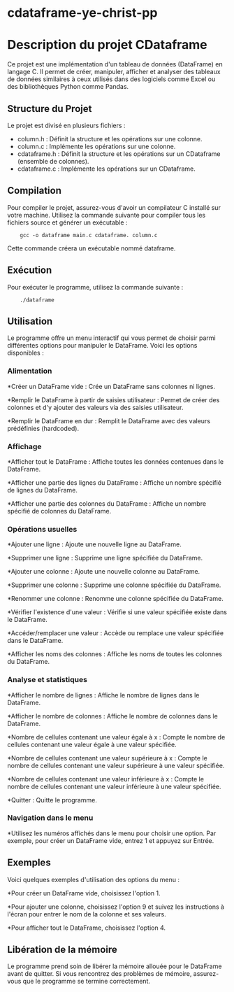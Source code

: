 # cdataframe-ye-christ-pp

# Description du projet CDataframe

Ce projet est une implémentation d'un tableau de données (DataFrame) en langage C. Il permet de créer, manipuler, afficher et analyser des tableaux de données similaires à ceux utilisés dans des logiciels comme Excel ou des bibliothèques Python comme Pandas.

## Structure du Projet

Le projet est divisé en plusieurs fichiers :

* column.h : Définit la structure et les opérations sur une colonne.
* column.c : Implémente les opérations sur une colonne.
* cdataframe.h : Définit la structure et les opérations sur un CDataframe (ensemble de colonnes).
* cdataframe.c : Implémente les opérations sur un CDataframe.

## Compilation

Pour compiler le projet, assurez-vous d'avoir un compilateur C installé sur votre machine. Utilisez la commande suivante pour compiler tous les fichiers source et générer un exécutable :

        gcc -o dataframe main.c cdataframe. column.c
        
Cette commande créera un exécutable nommé dataframe.

## Exécution

Pour exécuter le programme, utilisez la commande suivante :

        ./dataframe

## Utilisation

Le programme offre un menu interactif qui vous permet de choisir parmi différentes options pour manipuler le DataFrame. Voici les options disponibles :

### Alimentation

*Créer un DataFrame vide : Crée un DataFrame sans colonnes ni lignes.

*Remplir le DataFrame à partir de saisies utilisateur : Permet de créer des colonnes et d'y ajouter des valeurs via des saisies utilisateur.

*Remplir le DataFrame en dur : Remplit le DataFrame avec des valeurs prédéfinies (hardcoded).
        
### Affichage

*Afficher tout le DataFrame : Affiche toutes les données contenues dans le DataFrame.

*Afficher une partie des lignes du DataFrame : Affiche un nombre spécifié de lignes du DataFrame.

*Afficher une partie des colonnes du DataFrame : Affiche un nombre spécifié de colonnes du DataFrame.
       
### Opérations usuelles

*Ajouter une ligne : Ajoute une nouvelle ligne au DataFrame.

*Supprimer une ligne : Supprime une ligne spécifiée du DataFrame.

*Ajouter une colonne : Ajoute une nouvelle colonne au DataFrame.

*Supprimer une colonne : Supprime une colonne spécifiée du DataFrame.

*Renommer une colonne : Renomme une colonne spécifiée du DataFrame.

*Vérifier l'existence d'une valeur : Vérifie si une valeur spécifiée existe dans le DataFrame.

*Accéder/remplacer une valeur : Accède ou remplace une valeur spécifiée dans le DataFrame.

*Afficher les noms des colonnes : Affiche les noms de toutes les colonnes du DataFrame.
        
### Analyse et statistiques

*Afficher le nombre de lignes : Affiche le nombre de lignes dans le DataFrame.

*Afficher le nombre de colonnes : Affiche le nombre de colonnes dans le DataFrame.

*Nombre de cellules contenant une valeur égale à x : Compte le nombre de cellules contenant une valeur égale à une valeur spécifiée.

*Nombre de cellules contenant une valeur supérieure à x : Compte le nombre de cellules contenant une valeur supérieure à une valeur spécifiée.

*Nombre de cellules contenant une valeur inférieure à x : Compte le nombre de cellules contenant une valeur inférieure à une valeur spécifiée.

*Quitter : Quitte le programme.

### Navigation dans le menu

*Utilisez les numéros affichés dans le menu pour choisir une option. Par exemple, pour créer un DataFrame vide, entrez 1 et appuyez sur Entrée.

## Exemples

Voici quelques exemples d'utilisation des options du menu :

*Pour créer un DataFrame vide, choisissez l'option 1.

*Pour ajouter une colonne, choisissez l'option 9 et suivez les instructions à l'écran pour entrer le nom de la colonne et ses valeurs.

*Pour afficher tout le DataFrame, choisissez l'option 4.
        
## Libération de la mémoire

Le programme prend soin de libérer la mémoire allouée pour le DataFrame avant de quitter. Si vous rencontrez des problèmes de mémoire, assurez-vous que le programme se termine             correctement.
